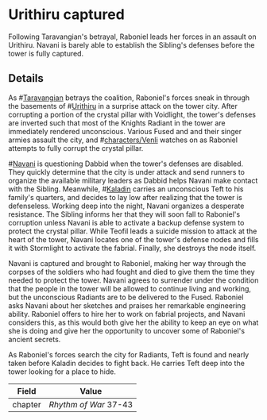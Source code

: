 # Urithiru captured
Following Taravangian's betrayal, Raboniel leads her forces in an assault on Urithiru. Navani is barely able to establish the Sibling's defenses before the tower is fully captured.

## Details
As #[Taravangian](characters/taravangian) betrays the coalition, Raboniel's forces sneak in through the basements of #[Urithiru](locations/urithiru) in a surprise attack on the tower city. After corrupting a portion of the crystal pillar with Voidlight, the tower's defenses are inverted such that most of the Knights Radiant in the tower are immediately rendered unconscious. Various Fused and and their singer armies assault the city, and #[characters/Venli](characters/venli) watches on as Raboniel attempts to fully corrupt the crystal pillar.

#[Navani](characters/navani) is questioning Dabbid when the tower's defenses are disabled. They quickly determine that the city is under attack and send runners to organize the available military leaders as Dabbid helps Navani make contact with the Sibling. Meanwhile, #[Kaladin](characters/kaladin) carries an unconscious Teft to his family's quarters, and decides to lay low after realizing that the tower is defenseless. Working deep into the night, Navani organizes a desperate resistance. The Sibling informs her that they will soon fall to Raboniel's corruption unless Navani is able to activate a backup defense system to protect the crystal pillar. While Teofil leads a suicide mission to attack at the heart of the tower, Navani locates one of the tower's defense nodes and fills it with Stormlight to activate the fabrial. Finally, she destroys the node itself.

Navani is captured and brought to Raboniel, making her way through the corpses of the soldiers who had fought and died to give them the time they needed to protect the tower. Navani agrees to surrender under the condition that the people in the tower will be allowed to continue living and working, but the unconscious Radiants are to be delivered to the Fused. Raboniel asks Navani about her sketches and praises her remarkable engineering ability. Raboniel offers to hire her to work on fabrial projects, and Navani considers this, as this would both give her the ability to keep an eye on what she is doing and give her the opportunity to uncover some of Raboniel's ancient secrets. 

As Raboniel's forces search the city for Radiants, Teft is found and nearly taken before Kaladin decides to fight back. He carries Teft deep into the tower looking for a place to hide.

| Field | Value |
| ----- | ----- |
| chapter | *Rhythm of War* 37-43|
